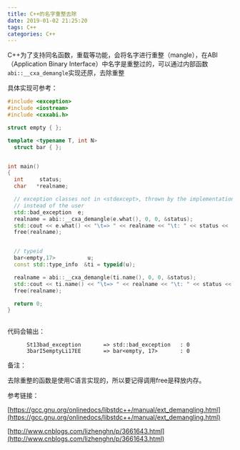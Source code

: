 ```yaml
---
title: C++的名字重整去除
date: 2019-01-02 21:25:20
tags: C++
categories: C++
---
```

C++为了支持同名函数，重载等功能，会将名字进行重整（mangle），在ABI（Application Binary Interface）中名字是重整过的，可以通过内部函数`abi::__cxa_demangle`实现还原，去除重整

具体实现可参考：

```c++
#include <exception>
#include <iostream>
#include <cxxabi.h>

struct empty { };

template <typename T, int N>
  struct bar { };


int main()
{
  int     status;
  char   *realname;

  // exception classes not in <stdexcept>, thrown by the implementation
  // instead of the user
  std::bad_exception  e;
  realname = abi::__cxa_demangle(e.what(), 0, 0, &status);
  std::cout << e.what() << "\t=> " << realname << "\t: " << status << '\n';
  free(realname);


  // typeid
  bar<empty,17>          u;
  const std::type_info  &ti = typeid(u);

  realname = abi::__cxa_demangle(ti.name(), 0, 0, &status);
  std::cout << ti.name() << "\t=> " << realname << "\t: " << status << '\n';
  free(realname);

  return 0;
}
  
```

代码会输出：

```shell
      St13bad_exception       => std::bad_exception   : 0
      3barI5emptyLi17EE       => bar<empty, 17>       : 0
```

备注：

去除重整的函数是使用C语言实现的，所以要记得调用free是释放内存。



参考链接：

[https://gcc.gnu.org/onlinedocs/libstdc++/manual/ext_demangling.html](https://gcc.gnu.org/onlinedocs/libstdc++/manual/ext_demangling.html)

[http://www.cnblogs.com/lizhenghn/p/3661643.html](http://www.cnblogs.com/lizhenghn/p/3661643.html)



